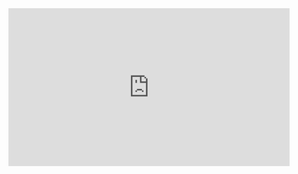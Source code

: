 <iframe width="560" height="315" src="https://www.youtube.com/embed/N-01aw9WPq4" frameborder="0" allow="autoplay; encrypted-media" allowfullscreen></iframe>
